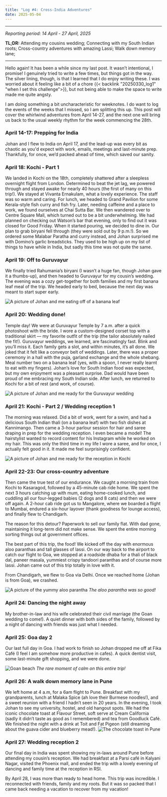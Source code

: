 ```yaml
---
title: "Log #4: Cross-India Adventures"
date: 2025-05-04
---
```


---
_Reporting period: 14 April - 27 April, 2025_

**TL;DR:** Attending my cousins wedding; Connecting with my South Indian roots; Cross-country adventures with amazing Lassi; Walk down memory lane; 

---

<!-- more -->

Hello again! It has been a while since my last post. It wasn’t intentional, I promise! I genuinely tried to write a few times, but things got in the way. The silver lining, though, is that I learned that I do enjoy writing these. I was worried about it feeling like a bit of a chore {{< backlink "20250330_log1" "when I set this challenge">}}, but not being able to make the space to write made me quite angsty.

I am doing something a bit uncharacteristic for weeknotes. I do want to log the events of the weeks that I missed, so I am splitting this up. This post will cover the whirlwind adventures from April 14-27, and the next one will bring us back to the usual weekly rhythm for the week commencing the 28th.

### April 14-17: Prepping for India
Johan and I flew to India on April 17, and the lead-up was every bit as chaotic as you'd expect with work, emails, meetings and last-minute prep. Thankfully, for once, we’d packed ahead of time, which saved our sanity.

### April 18: Kochi - Part 1
We landed in Kochi on the 18th, completely shattered after a sleepless overnight flight from London. Determined to beat the jet lag, we powered through and stayed awake for nearly 40 hours (the first of many on this trip!). We stayed at Vivanta Ernakulam, what a lovely experience. The staff was so warm and caring. For lunch, we headed to Grand Pavilion for some Kerala-style fish curry and fish fry. Later, needing caffeine and a place to work, we found ourselves at Chai Sutta Bar.  We then wandered over to Centre Square Mall, which turned out to be a bit underwhelming. We had planned on checking out Watson’s bar that evening, only to find out it was closed for Good Friday. When it started pouring, we decided to dine in. Our plan to grab biryani fell through (they were sold out by 9 p.m.!). So we ordered some Malabar Paratha and curry instead, and Johan surprised me with Domino’s garlic breadsticks. They used to be high up on my list of things to have while in India, but sadly this time was not quite the same.

###  April 19: Off to Guruvayur
We finally tried Rahumania’s biryani (I wasn’t a huge fan, though Johan gave it a thumbs-up), and then headed to Guruvayur for my cousin’s wedding. The evening was a cozy get-together for both families and my first banana leaf meal of the trip. We headed early to bed, because the next day was meant to start super early.

![A picture of Johan and me eating off of a banana leaf](/images/notes/20250504_log4/guruvayur_bananaleaf1.JPG)

### April 20: Wedding done!
Temple day! We were at Guruvayur Temple by 7 a.m. after a quick photoshoot with the bride. I wore a custom-designed corset top with a traditional skirt — my favorite outfit of the trip (the tailor absolutely nailed the fit!). Guruvayur weddings, we learned, are fascinatingly fast. Blink and you’ll miss it. Each family gets a slot, and within minutes, it’s all done. We joked that it felt like a conveyor belt of weddings. Later, there was a proper ceremony in a hall with the puja, garland exchange and the whole shebang. Meal number two on a banana leaf (yes, with a spoon, I never really learnt to eat with my fingers). Johan’s love for South Indian food was expected, but my own enjoyment was a pleasant surprise. Dad would have been proud of me embracing my South Indian side. After lunch, we returned to Kochi for a bit of rest (and work, of course). 

![A picture of Johan and me ready for the Guruvayur wedding](/images/notes/20250504_log4/guruvayur.jpg)

### April 21: Kochi -  Part 2 / Wedding reception 1
The morning was relaxed. Did a bit of work, went for a swim, and had a delicious South Indian thali (on a banana leaf) with two fish dishes at Kannimango. Then came a 3-hour parlour session for hair and saree draping in prep for the wedding reception. I even became a model! The hairstylist wanted to record content for his Instagram while he worked on my hair. This was only the third time in my life I wore a saree, and for once, I actually felt good in it. It made me feel surprisingly confident. 

![A picture of Johan and me ready for the reception in Kochi](/images/notes/20250504_log4/kochi_reception.jpg)

### April 22-23: Our cross-country adventure
Then came the true test of our endurance. We caught a morning train from Kochi to Kasaragod, followed by a 45-minute cab ride home. We spent the next 3 hours catching up with mum, eating home-cooked lunch, and cuddling all our four-legged babies (2 dogs and 8 cats) and then we were off again. A 2-hour cab ride got us to Mangalore, where we boarded a flight to Mumbai, endured a six-hour layover (thank goodness for lounge access), and finally flew to Chandigarh.

The reason for this detour? Paperwork to sell our family flat. With dad gone, maintaining it long-term did not make sense. We spent the entire morning sorting things out at government offices.

The best part of this trip, the food! We kicked off the day with enormous aloo paranthas and tall glasses of lassi. On our way back to the airport to catch our flight to Goa, we stopped at a roadside dhaba for a thali of black dal, paneer masala, yummiest crispy tandoori paranthas and of course more lassi. Johan came out of this trip totally in love with it.

From Chandigarh, we flew to Goa via Delhi. Once we reached home (Johan is from Goa), we crashed. 

![A picture of the yummy aloo parantha](/images/notes/20250504_log4/aloo_parantha.jpg)
*The aloo parantha was so good!*

### April 24: Dancing the night away
My brother-in-law and his wife celebrated their civil marriage (the Goan wedding to come!). A quiet dinner with both sides of the family, followed by a night of dancing with friends was just what I needed.

### April 25: Goa day 2
Our last full day in Goa. I had work to finish so Johan dropped me off at Fika Café (I feel I am somehow more productive in cafes). A quick dentist visit, some last-minute gift shopping, and we were done.

![Goan beach](/images/notes/20250504_log4/goa_beach.jpg)
*The rare moment of calm on this entire trip!*

### April 26: A walk down memory lane in Pune
We left home at 4 a.m, for a 6am flight to Pune. Breakfast with my grandparents, lunch at Malaka Spice (ah love their Burmese noodles!), and a sweet reunion with a friend I hadn’t seen in 20 years. In the evening, I took Johan to see my university, hostel, and old hangout spots. We had the iconic chocolate toast at Flavour Street, soft serve at Cream California (sadly it didn’t taste as good as I remembered) and tea from Goodluck Café. We finished the night with a drink at Toit and Fat Pigeon (still dreaming about the guava cider and blueberry mead!).
![The chocolate toast in Pune](/images/notes/20250504_log4/pune_chocolate_toast.JPG)

### April 27: Wedding reception 2
Our final day in India was spent showing my in-laws around Pune before attending my cousin’s reception. We had breakfast at a Parsi café in Kalyani Nagar, visited the Phoenix mall, and ended the trip with a lovely evening of dancing and family time at the reception in RSI.


By April 28, I was more than ready to head home. This trip was incredible. I reconnected with friends, family and my roots. But it was so packed that I came back needing a vacation to recover from my vacation!